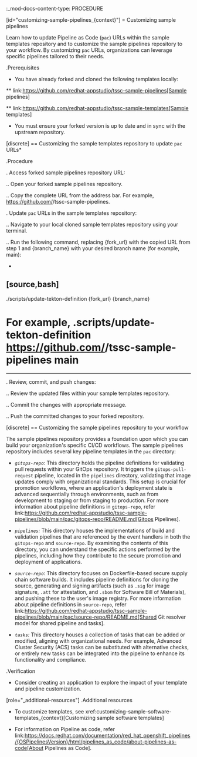 :_mod-docs-content-type: PROCEDURE

[id="customizing-sample-pipelines_{context}"]
= Customizing sample pipelines

Learn how to update Pipeline as Code (`pac`) URLs within the sample templates repository and to customize the sample pipelines repository to your workflow. By customizing `pac` URLs, organizations can leverage specific pipelines tailored to their needs.

.Prerequisites

* You have already forked and cloned the following templates locally:

** link:https://github.com/redhat-appstudio/tssc-sample-pipelines[Sample pipelines]

** link:https://github.com/redhat-appstudio/tssc-sample-templates[Sample templates]

* You must ensure your forked version is up to date and in sync with the upstream repository.


[discrete]
== Customizing the sample templates repository to update `pac` URLs*

.Procedure

. Access forked sample pipelines repository URL:

.. Open your forked sample pipelines repository.

.. Copy the complete URL from the address bar. For example, https://github.com/<username>/tssc-sample-pipelines.

. Update `pac` URLs in the sample templates repository:

.. Navigate to your local cloned sample templates repository using your terminal.

.. Run the following command, replacing {fork_url} with the copied URL from step 1 and {branch_name} with your desired branch name (for example, main):

+
[source,bash]
----
./scripts/update-tekton-definition {fork_url} {branch_name}

# For example, .scripts/update-tekton-definition https://github.com/<username>/tssc-sample-pipelines main
----

. Review, commit, and push changes:

.. Review the updated files within your sample templates repository.

.. Commit the changes with appropriate message.

.. Push the committed changes to your forked repository.


[discrete]
== Customizing the sample pipelines repository to your workflow

The sample pipelines repository provides a foundation upon which you can build your organization's specific CI/CD workflows. The sample pipelines repository includes several key pipeline templates in the `pac` directory:

* *`gitops-repo`:* This directory holds the pipeline definitions for validating pull requests within your GitOps repository. It triggers the `gitops-pull-request` pipeline, located in the `pipelines` directory, validating that image updates comply with organizational standards. This setup is crucial for promotion workflows, where an application's deployment state is advanced sequentially through environments, such as from development to staging or from staging to production. For more information about pipeline definitions in `gitops-repo`, refer link:https://github.com/redhat-appstudio/tssc-sample-pipelines/blob/main/pac/gitops-repo/README.md[Gitops Pipelines].

* *`pipelines`:* This directory houses the implementations of build and validation pipelines that are referenced by the event handlers in both the `gitops-repo` and `source-repo`. By examining the contents of this directory, you can understand the specific actions performed by the pipelines, including how they contribute to the secure promotion and deployment of applications.

* *`source-repo`*: This directory focuses on Dockerfile-based secure supply chain software builds. It includes pipeline definitions for cloning the source, generating and signing artifacts (such as `.sig` for image signature, `.att` for attestation, and `.sbom` for Software Bill of Materials), and pushing these to the user's image registry. For more information about pipeline definitions in `source-repo`, refer link:https://github.com/redhat-appstudio/tssc-sample-pipelines/blob/main/pac/source-repo/README.md[Shared Git resolver model for shared pipeline and tasks].

* *`tasks`:* This directory houses a collection of tasks that can be added or modified, aligning with organizational needs. For example, Advanced Cluster Security (ACS) tasks can be substituted with alternative checks, or entirely new tasks can be integrated into the pipeline to enhance its functionality and compliance.

.Verification

* Consider creating an application to explore the impact of your template and pipeline customization.

[role="_additional-resources"]
.Additional resources

* To customize templates, see xref:customizing-sample-software-templates_{context}[Customizing sample software templates]

* For information on Pipeline as code, refer link:https://docs.redhat.com/documentation/red_hat_openshift_pipelines/{OSPipelinesVersion}/html/pipelines_as_code/about-pipelines-as-code[About Pipelines as Code].
